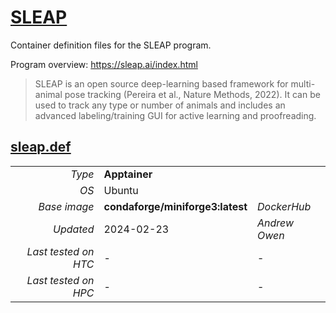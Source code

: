 <!--
   Copyright 2024, Center for High Throughput Computing, University of Wisconsin - Madison

   Licensed under the Apache License, Version 2.0 (the "License");
   you may not use this file except in compliance with the License.
   You may obtain a copy of the License at

       http://www.apache.org/licenses/LICENSE-2.0

   Unless required by applicable law or agreed to in writing, software
   distributed under the License is distributed on an "AS IS" BASIS,
   WITHOUT WARRANTIES OR CONDITIONS OF ANY KIND, either express or implied.
   See the License for the specific language governing permissions and
   limitations under the License.
-->

# [SLEAP](/software/SLEAP)

Container definition files for the SLEAP program.

Program overview: https://sleap.ai/index.html

> SLEAP is an open source deep-learning based framework for multi-animal pose tracking (Pereira et al., Nature Methods, 2022).
> It can be used to track any type or number of animals and includes an advanced labeling/training GUI for
> active learning and proofreading.

## [sleap.def](sleap.def)

| | | |
| ---: | :--- | :--- |
| *Type* | **Apptainer** | |
| *OS* | Ubuntu | |
| *Base image* | **condaforge/miniforge3:latest** | *DockerHub* |
| *Updated* | 2024-02-23 | *Andrew Owen* |
| *Last tested on HTC* | - | - |
| *Last tested on HPC* | - | - |

